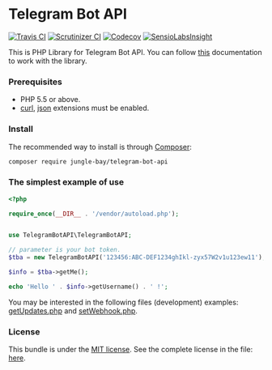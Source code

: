 # Telegram Bot API

[![Travis CI](https://img.shields.io/travis/jungle-bay/telegram-bot-api.svg?style=flat)](https://travis-ci.org/jungle-bay/telegram-bot-api)
[![Scrutinizer CI](https://img.shields.io/scrutinizer/g/jungle-bay/telegram-bot-api.svg?style=flat)](https://scrutinizer-ci.com/g/jungle-bay/telegram-bot-api)
[![Codecov](https://img.shields.io/codecov/c/github/jungle-bay/telegram-bot-api.svg?style=flat)](https://codecov.io/gh/jungle-bay/telegram-bot-api)
[![SensioLabsInsight](https://img.shields.io/sensiolabs/i/629ccaba-0a4e-4ea3-b0a4-63d053b5bf30.svg?style=flat)](https://insight.sensiolabs.com/projects/629ccaba-0a4e-4ea3-b0a4-63d053b5bf30)

This is PHP Library for Telegram Bot API.
You can follow [this](https://core.telegram.org/bots/api) documentation to work with the library.

### Prerequisites

   - PHP 5.5 or above.
   - [curl](https://secure.php.net/manual/en/book.curl.php), [json](https://secure.php.net/manual/en/book.json.php) extensions must be enabled.

### Install

The recommended way to install is through [Composer](https://getcomposer.org):

```bash
composer require jungle-bay/telegram-bot-api
```

### The simplest example of use

```php
<?php

require_once(__DIR__ . '/vendor/autoload.php');


use TelegramBotAPI\TelegramBotAPI;

// parameter is your bot token.
$tba = new TelegramBotAPI('123456:ABC-DEF1234ghIkl-zyx57W2v1u123ew11');

$info = $tba->getMe();

echo 'Hello ' . $info->getUsername() . ' !';
```

You may be interested in the following files (development) examples: [getUpdates.php](https://github.com/roma-bb8/telegram-bot-simple/blob/master/bin/getUpdates.php) and [setWebhook.php](https://github.com/roma-bb8/telegram-bot-simple/blob/master/bin/setWebhook.php).

### License

This bundle is under the [MIT license](http://opensource.org/licenses/MIT). See the complete license in the file: [here](https://github.com/jungle-bay/telegram-bot-api/blob/master/license.txt).
